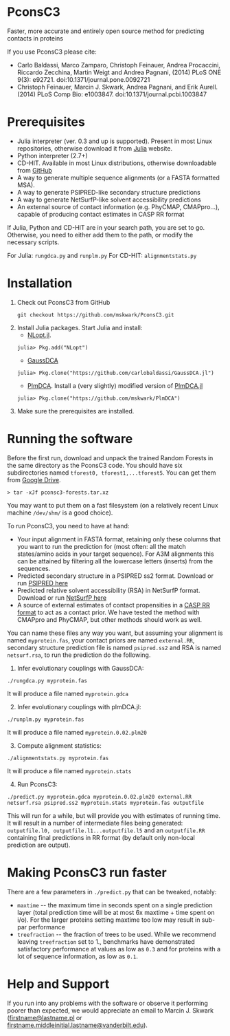 # PconsC3
Faster, more accurate and entirely open source method for predicting contacts in proteins

If you use PconsC3 please cite:
 *  Carlo Baldassi, Marco Zamparo, Christoph Feinauer, Andrea Procaccini, Riccardo Zecchina, Martin Weigt and Andrea Pagnani, (2014) PLoS ONE 9(3): e92721. doi:10.1371/journal.pone.0092721
 *  Christoph Feinauer, Marcin J. Skwark, Andrea Pagnani, and Erik Aurell. (2014) PLoS Comp Bio: e1003847. doi:10.1371/journal.pcbi.1003847

# Prerequisites

* Julia interpreter (ver. 0.3 and up is supported). Present in most Linux repositories, otherwise download it from [Julia](http://julialang.org/) website.
* Python interpreter (2.7+)
* CD-HIT. Available in most Linux distributions, otherwise downloadable from [GitHub](https://github.com/weizhongli/cdhit)
* A way to generate multiple sequence alignments (or a FASTA formatted MSA).
* A way to generate PSIPRED-like secondary structure predictions
* A way to generate NetSurfP-like solvent accessibility predictions
* An external source of contact information (e.g. PhyCMAP, CMAPpro...), capable of producing contact estimates in CASP RR format

If Julia, Python and CD-HIT are in your search path, you are set to go. Otherwise, you need to either add them to the path, or modify the necessary scripts.

For Julia: `rungdca.py` and `runplm.py`
For CD-HIT: `alignmentstats.py`

# Installation

1. Check out PconsC3 from GitHub
    ```
    git checkout https://github.com/mskwark/PconsC3.git
    ````
2. Install Julia packages. Start Julia and install:
    * [NLopt.jl](https://github.com/JuliaOpt/NLopt.jl).
    ```
    julia> Pkg.add("NLopt")
    ```
    * [GaussDCA](https://github.com/carlobaldassi/GaussDCA.jl)
    ```
    julia> Pkg.clone("https://github.com/carlobaldassi/GaussDCA.jl")
    ```
    * [PlmDCA](http://journals.plos.org/ploscompbiol/article?id=10.1371/journal.pcbi.1003847). Install a (very slightly) modified version of [PlmDCA.jl](https://github.com/pagnani/PlmDCA)
    ```
    julia> Pkg.clone("https://github.com/mskwark/PlmDCA")
    ```
3. Make sure the prerequisites are installed.

# Running the software

Before the first run, download and unpack the trained Random Forests in the same directory as the PconsC3 code. You should have six subdirectories named `tforest0, tforest1,...tforest5`. You can get them from [Google Drive](https://drive.google.com/folderview?id=0BxpeugdrylmAaGtmdlVaWXpIUkU&usp=sharing).

```
> tar -xJf pconsc3-forests.tar.xz
```

You may want to put them on a fast filesystem (on a relatively recent Linux machine `/dev/shm/` is a good choice).

To run PconsC3, you need to have at hand:
 * Your input alignment in FASTA format, retaining only these columns that you want to run the prediction for (most often: all the match states/amino acids in your target sequence). For A3M alignments this can be attained by filtering all the lowercase letters (inserts) from the sequences.
 * Predicted secondary structure in a PSIPRED ss2 format. Download or run [PSIPRED here](http://bioinf.cs.ucl.ac.uk/psipred/)
 * Predicted relative solvent accessibility (RSA) in NetSurfP format. Download or run [NetSurfP here](http://www.cbs.dtu.dk/services/NetSurfP/)
 * A source of external estimates of contact propensities in a [CASP RR format](http://predictioncenter.org/casp8/index.cgi?page=format#RR) to act as a contact prior. We have tested the method with CMAPpro and PhyCMAP, but other methods should work as well.

You can name these files any way you want, but assuming your alignment is named `myprotein.fas`, your contact priors are named `external.RR`, secondary structure prediction file is named `psipred.ss2` and RSA is named `netsurf.rsa`, to run the prediction do the following. 

 1. Infer evolutionary couplings with GaussDCA:
```
./rungdca.py myprotein.fas
```

It will produce a file named `myprotein.gdca`

 2. Infer evolutionary couplings with plmDCA.jl:
```
./runplm.py myprotein.fas
```

It will produce a file named `myprotein.0.02.plm20`

 3. Compute alignment statistics:
```
./alignmentstats.py myprotein.fas
```

It will produce a file named `myprotein.stats`

 4. Run PconsC3:

```
./predict.py myprotein.gdca myprotein.0.02.plm20 external.RR netsurf.rsa psipred.ss2 myprotein.stats myprotein.fas outputfile
```

This will run for a while, but will provide you with estimates of running time. It will result in a number of intermediate files being generated: `outputfile.l0, outputfile.l1...outputfile.l5` and an `outputfile.RR` containing final predictions in RR format (by default only non-local prediction are output).

# Making PconsC3 run faster

There are a few parameters in `./predict.py` that can be tweaked, notably:
 * `maxtime` -- the maximum time in seconds spent on a single prediction layer (total prediction time will be at most 6x maxtime + time spent on i/o). For the larger proteins setting maxtime too low may result in sub-par performance
 * `treefraction` -- the fraction of trees to be used. While we recommend leaving `treefraction` set to 1., benchmarks have demonstrated satisfactory performance at values as low as `0.3` and for proteins with a lot of sequence information, as low as `0.1`. 

# Help and Support

If you run into any problems with the software or observe it performing poorer than expected, we would appreciate an email to Marcin J. Skwark (firstname@lastname.pl or firstname.middleinitial.lastname@vanderbilt.edu).

